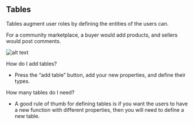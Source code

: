 ## Tables ##

Tables augment user roles by defining the entities of the users can. 

For a community marketplace, a buyer would add products, and sellers would post comments. 

![alt text](http://appcubator.com/static/img/tutorial/Tables_1.png)

How do I add tables? 

- Press the “add table” button, add your new properties, and define their types. 

How many tables do I need?

- A good rule of thumb for defining tables is if you want the users to have a new function with different properties, then you will need to define a new table.
